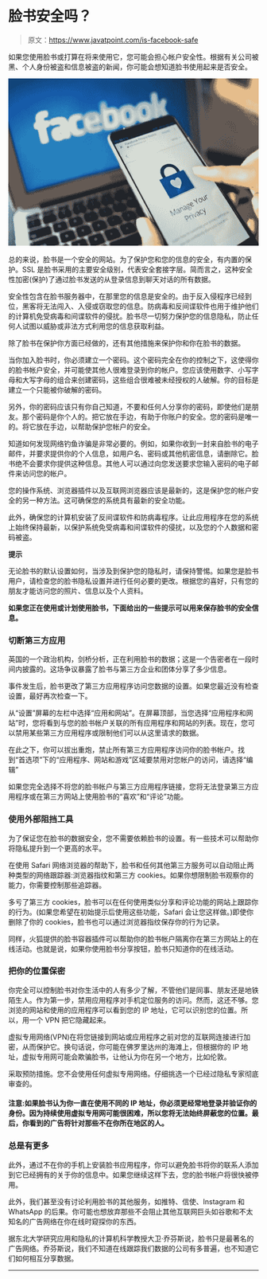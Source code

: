 # 脸书安全吗？

> 原文：<https://www.javatpoint.com/is-facebook-safe>

如果您使用脸书或打算在将来使用它，您可能会担心帐户安全性。根据有关公司被黑、个人身份被盗和信息被盗的新闻，你可能会想知道脸书使用起来是否安全。

![Is Facebook safe?](img/4b67903dfb5143759d0f2286b6413b1e.png)

总的来说，脸书是一个安全的网站。为了保护您和您的信息的安全，有内置的保护。SSL 是脸书采用的主要安全级别，代表安全套接字层。简而言之，这种安全性加密(保护)了通过脸书发送的从登录信息到聊天对话的所有数据。

安全性包含在脸书服务器中，在那里您的信息是安全的。由于反入侵程序已经到位，黑客将无法闯入、入侵或窃取您的信息。防病毒和反间谍软件也用于维护他们的计算机免受病毒和间谍软件的侵扰。脸书尽一切努力保护您的信息隐私，防止任何人试图以威胁或非法方式利用您的信息获取利益。

除了脸书在保护你方面已经做的，还有其他措施来保护你和你在脸书的数据。

当你加入脸书时，你必须建立一个密码。这个密码完全在你的控制之下，这使得你的脸书帐户安全，并可能使其他人很难登录到你的帐户。您应该使用数字、小写字母和大写字母的组合来创建密码，这些组合很难被未经授权的人破解。你的目标是建立一个只能被你破解的密码。

另外，你的密码应该只有你自己知道，不要和任何人分享你的密码，即使他们是朋友。那个密码是你个人的。把它放在手边，有助于你账户的安全。您的密码是唯一的。将它放在手边，以帮助保护您帐户的安全。

知道如何发现网络钓鱼诈骗是非常必要的。例如，如果你收到一封来自脸书的电子邮件，并要求提供你的个人信息，如用户名、密码或其他机密信息，请删除它。脸书绝不会要求你提供这种信息。其他人可以通过向您发送要求您输入密码的电子邮件来访问您的帐户。

您的操作系统、浏览器插件以及互联网浏览器应该是最新的，这是保护您的帐户安全的另一种方法。这可确保您的系统具有最新的安全功能。

此外，确保您的计算机安装了反间谍软件和防病毒程序。让此应用程序在您的系统上始终保持最新，以保护系统免受病毒和间谍软件的侵扰，以及您的个人数据和密码被盗。

**提示**

无论脸书的默认设置如何，当涉及到保护您的隐私时，请保持警惕。如果您是脸书用户，请检查您的脸书隐私设置并进行任何必要的更改。根据您的喜好，只有您的朋友才能访问您的照片、信息以及个人资料。

**如果您正在使用或计划使用脸书，下面给出的一些提示可以用来保存脸书的安全信息。**

### 切断第三方应用

英国的一个政治机构，剑桥分析，正在利用脸书的数据；这是一个告密者在一段时间内披露的。这场争议暴露了脸书与第三方企业和团体分享了多少信息。

事件发生后，脸书更改了第三方应用程序访问您数据的设置。如果您最近没有检查设置，最好再次检查一下。

从“设置”屏幕的左栏中选择“应用和网站”。在屏幕顶部，当您选择“应用程序和网站”时，您将看到与您的脸书帐户关联的所有应用程序和网站的列表。现在，您可以禁用某些第三方应用程序或限制他们可以从这里请求的数据。

在此之下，你可以拔出重炮，禁止所有第三方应用程序访问你的脸书帐户。找到“首选项”下的“应用程序、网站和游戏”区域要禁用对您帐户的访问，请选择“编辑”

如果您完全选择不将您的脸书帐户与第三方应用程序链接，您将无法登录第三方应用程序或在第三方网站上使用脸书的“喜欢”和“评论”功能。

### 使用外部阻挡工具

为了保证您在脸书的数据安全，您不需要依赖脸书的设置。有一些技术可以帮助你将隐私提升到一个更高的水平。

在使用 Safari 网络浏览器的帮助下，脸书和任何其他第三方服务可以自动阻止两种类型的网络跟踪器:浏览器指纹和第三方 cookies。如果你想限制脸书观察你的能力，你需要控制那些追踪器。

多亏了第三方 cookies，脸书可以在任何使用类似分享和评论功能的网站上跟踪你的行为。(如果您希望在初始提示后使用这些功能，Safari 会让您这样做。)即使你删除了你的 cookies，脸书也可以通过浏览器指纹保存你的行为记录。

同样，火狐提供的脸书容器插件可以帮助你的脸书帐户隔离你在第三方网站上的在线活动。也就是说，如果你使用脸书分享按钮，脸书只知道你的在线活动。

### 把你的位置保密

你完全可以控制脸书对你生活中的人有多少了解，不管他们是同事、朋友还是地铁陌生人。作为第一步，禁用应用程序对手机定位服务的访问。然而，这还不够。您浏览的网站和使用的应用程序可以看到您的 IP 地址，它可以识别您的位置。所以，用一个 VPN 把它隐藏起来。

虚拟专用网络(VPN)在将您链接到网站或应用程序之前对您的互联网连接进行加密，从而保护它。换句话说，你可能在佛罗里达州的海滩上，但根据你的 IP 地址，虚拟专用网可能会欺骗脸书，让他认为你在另一个地方，比如伦敦。

采取预防措施。您不会使用任何虚拟专用网络。仔细挑选一个已经过隐私专家彻底审查的。

#### 注意:如果脸书认为你一直在使用不同的 IP 地址，你必须更经常地登录并验证你的身份。因为持续使用虚拟专用网可能很困难，所以您将无法始终屏蔽您的位置。最后，你看到的广告将针对那些不在你所在地区的人。

### 总是有更多

此外，通过不在你的手机上安装脸书应用程序，你可以避免脸书将你的联系人添加到它已经拥有的关于你的信息中。如果您继续这样下去，您的脸书帐户将很快被停用。

此外，我们甚至没有讨论利用脸书的其他服务，如推特、信使、Instagram 和 WhatsApp 的后果。你可能也想放弃那些不会阻止其他互联网巨头如谷歌和不太知名的广告网络在你在线时窥探你的东西。

据东北大学研究应用和隐私的计算机科学教授大卫·乔芬斯说，脸书只是最著名的广告网络。乔芬斯说，我们不知道在线跟踪我们数据的公司有多普遍，也不知道它们如何相互分享数据。

* * *